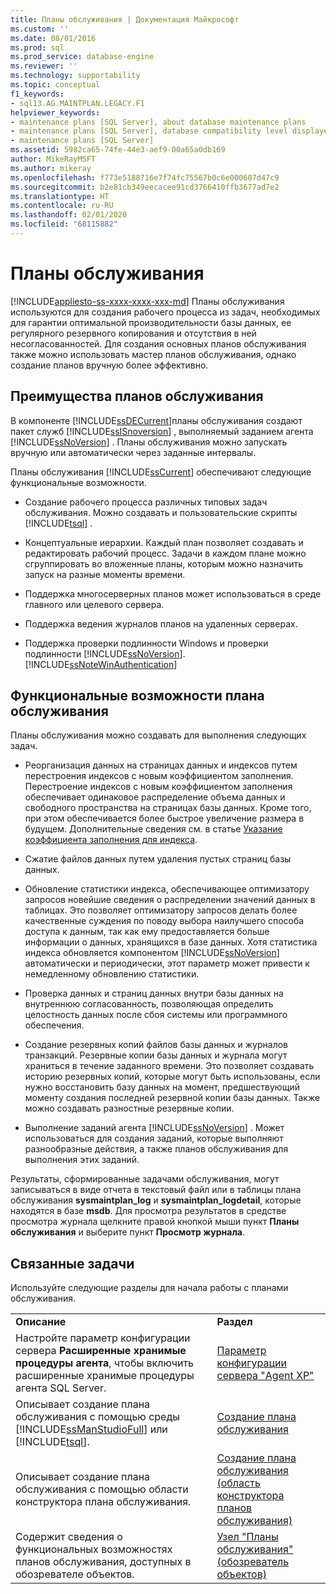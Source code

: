 ```yaml
---
title: Планы обслуживания | Документация Майкрософт
ms.custom: ''
ms.date: 08/01/2016
ms.prod: sql
ms.prod_service: database-engine
ms.reviewer: ''
ms.technology: supportability
ms.topic: conceptual
f1_keywords:
- sql13.AG.MAINTPLAN.LEGACY.F1
helpviewer_keywords:
- maintenance plans [SQL Server], about database maintenance plans
- maintenance plans [SQL Server], database compatibility level displayed in designer
- maintenance plans [SQL Server]
ms.assetid: 5982ca65-74fe-44e3-aef9-00a65a0db169
author: MikeRayMSFT
ms.author: mikeray
ms.openlocfilehash: f773e5188716e7f74fc75567b0c6e000607d47c9
ms.sourcegitcommit: b2e81cb349eecacee91cd3766410ffb3677ad7e2
ms.translationtype: HT
ms.contentlocale: ru-RU
ms.lasthandoff: 02/01/2020
ms.locfileid: "68115882"
---
```

# <a name="maintenance-plans"></a>Планы обслуживания
[!INCLUDE[appliesto-ss-xxxx-xxxx-xxx-md](../../includes/appliesto-ss-xxxx-xxxx-xxx-md.md)]
  Планы обслуживания используются для создания рабочего процесса из задач, необходимых для гарантии оптимальной производительности базы данных, ее регулярного резервного копирования и отсутствия в ней несогласованностей. Для создания основных планов обслуживания также можно использовать мастер планов обслуживания, однако создание планов вручную более эффективно.  
  
## <a name="benefits-of-maintenance-plans"></a>Преимущества планов обслуживания  
 В компоненте [!INCLUDE[ssDECurrent](../../includes/ssdecurrent-md.md)]планы обслуживания создают пакет служб [!INCLUDE[ssISnoversion](../../includes/ssisnoversion-md.md)] , выполняемый заданием агента [!INCLUDE[ssNoVersion](../../includes/ssnoversion-md.md)] . Планы обслуживания можно запускать вручную или автоматически через заданные интервалы.  
  
 Планы обслуживания [!INCLUDE[ssCurrent](../../includes/sscurrent-md.md)] обеспечивают следующие функциональные возможности.  
  
-   Создание рабочего процесса различных типовых задач обслуживания. Можно создавать и пользовательские скрипты [!INCLUDE[tsql](../../includes/tsql-md.md)] .  
  
-   Концептуальные иерархии. Каждый план позволяет создавать и редактировать рабочий процесс. Задачи в каждом плане можно сгруппировать во вложенные планы, которым можно назначить запуск на разные моменты времени.  
  
-   Поддержка многосерверных планов может использоваться в среде главного или целевого сервера.  
  
-   Поддержка ведения журналов планов на удаленных серверах.  
  
-   Поддержка проверки подлинности Windows и проверки подлинности [!INCLUDE[ssNoVersion](../../includes/ssnoversion-md.md)]. [!INCLUDE[ssNoteWinAuthentication](../../includes/ssnotewinauthentication-md.md)]  
  
## <a name="maintenance-plan-functionality"></a>Функциональные возможности плана обслуживания  
 Планы обслуживания можно создавать для выполнения следующих задач.  
  
-   Реорганизация данных на страницах данных и индексов путем перестроения индексов с новым коэффициентом заполнения. Перестроение индексов с новым коэффициентом заполнения обеспечивает одинаковое распределение объема данных и свободного пространства на страницах базы данных. Кроме того, при этом обеспечивается более быстрое увеличение размера в будущем. Дополнительные сведения см. в статье [Указание коэффициента заполнения для индекса](../../relational-databases/indexes/specify-fill-factor-for-an-index.md).  
  
-   Сжатие файлов данных путем удаления пустых страниц базы данных.  
  
-   Обновление статистики индекса, обеспечивающее оптимизатору запросов новейшие сведения о распределении значений данных в таблицах. Это позволяет оптимизатору запросов делать более качественные суждения по поводу выбора наилучшего способа доступа к данным, так как ему предоставляется больше информации о данных, хранящихся в базе данных. Хотя статистика индекса обновляется компонентом [!INCLUDE[ssNoVersion](../../includes/ssnoversion-md.md)] автоматически и периодически, этот параметр может привести к немедленному обновлению статистики.  
  
-   Проверка данных и страниц данных внутри базы данных на внутреннюю согласованность, позволяющая определить целостность данных после сбоя системы или программного обеспечения.  
  
-   Создание резервных копий файлов базы данных и журналов транзакций. Резервные копии базы данных и журнала могут храниться в течение заданного времени. Это позволяет создавать историю резервных копий, которые могут быть использованы, если нужно восстановить базу данных на момент, предшествующий моменту создания последней резервной копии базы данных. Также можно создавать разностные резервные копии.  
  
-   Выполнение заданий агента [!INCLUDE[ssNoVersion](../../includes/ssnoversion-md.md)] . Может использоваться для создания заданий, которые выполняют разнообразные действия, а также планов обслуживания для выполнения этих заданий.  
  
 Результаты, сформированные задачами обслуживания, могут записываться в виде отчета в текстовый файл или в таблицы плана обслуживания **sysmaintplan_log** и **sysmaintplan_logdetail**, которые находятся в базе **msdb**. Для просмотра результатов в средстве просмотра журнала щелкните правой кнопкой мыши пункт **Планы обслуживания** и выберите пункт **Просмотр журнала**.  
  
## <a name="related-tasks"></a>Связанные задачи  
 Используйте следующие разделы для начала работы с планами обслуживания.  
  
|||  
|-|-|  
|**Описание**|**Раздел**|  
|Настройте параметр конфигурации сервера **Расширенные хранимые процедуры агента**, чтобы включить расширенные хранимые процедуры агента SQL Server.|[Параметр конфигурации сервера "Agent XP"](../../database-engine/configure-windows/agent-xps-server-configuration-option.md)|
|Описывает создание плана обслуживания с помощью среды [!INCLUDE[ssManStudioFull](../../includes/ssmanstudiofull-md.md)] или [!INCLUDE[tsql](../../includes/tsql-md.md)].|[Создание плана обслуживания](../../relational-databases/maintenance-plans/create-a-maintenance-plan.md)|  
|Описывает создание плана обслуживания с помощью области конструктора плана обслуживания.|[Создание плана обслуживания (область конструктора планов обслуживания)](../../relational-databases/maintenance-plans/create-a-maintenance-plan-maintenance-plan-design-surface.md)|  
|Содержит сведения о функциональных возможностях планов обслуживания, доступных в обозревателе объектов.|[Узел "Планы обслуживания" (обозреватель объектов)](../../relational-databases/maintenance-plans/maintenance-plans-node-object-explorer.md)|  
  
  
